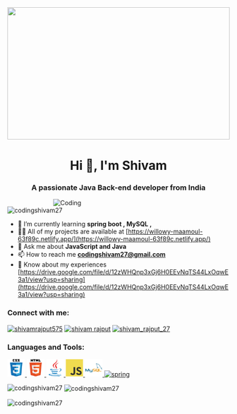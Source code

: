 <img src="https://r7q6w9z6.rocketcdn.me/career/wp-content/uploads/2020/03/full-stack-development.gif" width="100%" height="300px">
<h1 align="center">Hi 👋, I'm Shivam</h1>
<h3 align="center">A passionate Java Back-end developer from India</h3>

<img align="right" alt="Coding" width="400" src="https://cdn.dribbble.com/users/2131993/screenshots/15628387/media/13377c0dfb5e4adbfec1d646f20c9206.png?compress=1&resize=768x576&vertical=top">


<p align="left"> <img src="https://komarev.com/ghpvc/?username=codingshivam27&label=Profile%20views&color=0e75b6&style=flat" alt="codingshivam27" /> </p>

- 🌱 I’m currently learning **spring boot , MySQL ,**
- 👨‍💻 All of my projects are available at [https://willowy-maamoul-63f89c.netlify.app/](https://willowy-maamoul-63f89c.netlify.app/)
- 💬 Ask me about **JavaScript and Java**
- 📫 How to reach me **codingshivam27@gmail.com**
- 📄 Know about my experiences [https://drive.google.com/file/d/12zWHQnp3xGj6H0EEvNqTS44LxOqwE3a1/view?usp=sharing](https://drive.google.com/file/d/12zWHQnp3xGj6H0EEvNqTS44LxOqwE3a1/view?usp=sharing)

<h3 align="left">Connect with me:</h3>
<p align="left">
<a href="https://twitter.com/shivamrajput575" target="blank"><img align="center" src="https://raw.githubusercontent.com/rahuldkjain/github-profile-readme-generator/master/src/images/icons/Social/twitter.svg" alt="shivamrajput575" height="30" width="40" /></a>
<a href="https://linkedin.com/in/shivam rajput" target="blank"><img align="center" src="https://raw.githubusercontent.com/rahuldkjain/github-profile-readme-generator/master/src/images/icons/Social/linked-in-alt.svg" alt="shivam rajput" height="30" width="40" /></a>
<a href="https://instagram.com/shivam_rajput_27" target="blank"><img align="center" src="https://raw.githubusercontent.com/rahuldkjain/github-profile-readme-generator/master/src/images/icons/Social/instagram.svg" alt="shivam_rajput_27" height="30" width="40" /></a>
</p>

<h3 align="left">Languages and Tools:</h3>
<p align="left"> <a href="https://www.w3schools.com/css/" target="_blank" rel="noreferrer"> <img src="https://raw.githubusercontent.com/devicons/devicon/master/icons/css3/css3-original-wordmark.svg" alt="css3" width="40" height="40"/> </a> <a href="https://www.w3.org/html/" target="_blank" rel="noreferrer"> <img src="https://raw.githubusercontent.com/devicons/devicon/master/icons/html5/html5-original-wordmark.svg" alt="html5" width="40" height="40"/> </a> <a href="https://www.java.com" target="_blank" rel="noreferrer"> <img src="https://raw.githubusercontent.com/devicons/devicon/master/icons/java/java-original.svg" alt="java" width="40" height="40"/> </a> <a href="https://developer.mozilla.org/en-US/docs/Web/JavaScript" target="_blank" rel="noreferrer"> <img src="https://raw.githubusercontent.com/devicons/devicon/master/icons/javascript/javascript-original.svg" alt="javascript" width="40" height="40"/> </a> <a href="https://www.mysql.com/" target="_blank" rel="noreferrer"> <img src="https://raw.githubusercontent.com/devicons/devicon/master/icons/mysql/mysql-original-wordmark.svg" alt="mysql" width="40" height="40"/> </a> <a href="https://spring.io/" target="_blank" rel="noreferrer"> <img src="https://www.vectorlogo.zone/logos/springio/springio-icon.svg" alt="spring" width="40" height="40"/> </a> </p>

<p><img align="left" src="https://github-readme-stats.vercel.app/api/top-langs?username=codingshivam27&show_icons=true&locale=en&layout=compact" alt="codingshivam27" /></p>

<p>&nbsp;<img align="center" src="https://github-readme-stats.vercel.app/api?username=codingshivam27&show_icons=true&locale=en" alt="codingshivam27" /></p>

<p><img align="center" src="https://github-readme-streak-stats.herokuapp.com/?user=codingshivam27&" alt="codingshivam27" /></p>
